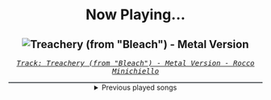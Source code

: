 <div align="center"> 
<h1>Now Playing...</h1>

![Treachery (from "Bleach") - Metal Version](https://i.scdn.co/image/ab67616d00001e02657c84ed44522976a2182eaf)
--
_<samp><a href="https://open.spotify.com/track/6DedcdH8ri4pgtllVhPbLx">Track: Treachery (from "Bleach") - Metal Version - Rocco Minichiello</a></samp>_

<div style="border: 1px #4B5054 solid"></div>
<details>
  <summary>
    Previous played songs
  </summary>
  <table>
    <thead>
      <tr>
        <th>
          Artist
        </th>
        <th>
          Song
        </th>
        <th>
          Link
        </th>
      </tr>
    </thead>
    <tbody>
      <tr><td>Rocco Minichiello</td><td>Treachery (from "Bleach") - Metal Version</td><td><a href="https://open.spotify.com/track/6DedcdH8ri4pgtllVhPbLx">https://open.spotify.com/track/6DedcdH8ri4pgtllVhPbLx</a></td></tr><tr><td>Rocco Minichiello</td><td>Fade To Black B13a (from Bleach) - Metal Version</td><td><a href="https://open.spotify.com/track/4KTxPcmVKPH6F9H2IoyMOF">https://open.spotify.com/track/4KTxPcmVKPH6F9H2IoyMOF</a></td></tr><tr><td>Rocco Minichiello</td><td>Invasion (from "Bleach") - Metal Version</td><td><a href="https://open.spotify.com/track/6MbS9XB99RDCTqjLxa3Wzy">https://open.spotify.com/track/6MbS9XB99RDCTqjLxa3Wzy</a></td></tr><tr><td>Rocco Minichiello</td><td>Clavar La Espada (from "Bleach") - Metal Version</td><td><a href="https://open.spotify.com/track/33SLqtslna32dFW5wm8KWg">https://open.spotify.com/track/33SLqtslna32dFW5wm8KWg</a></td></tr><tr><td>Rocco Minichiello</td><td>Stand Up Be Strong (from "Bleach") - Metal Version</td><td><a href="https://open.spotify.com/track/3SJvpSo9KoDFzKX3jPzP3E">https://open.spotify.com/track/3SJvpSo9KoDFzKX3jPzP3E</a></td></tr><tr><td>Rocco Minichiello</td><td>Treachery (from "Bleach") - Metal Version</td><td><a href="https://open.spotify.com/track/6DedcdH8ri4pgtllVhPbLx">https://open.spotify.com/track/6DedcdH8ri4pgtllVhPbLx</a></td></tr><tr><td>Rocco Minichiello</td><td>Fade To Black B13a (from Bleach) - Metal Version</td><td><a href="https://open.spotify.com/track/4KTxPcmVKPH6F9H2IoyMOF">https://open.spotify.com/track/4KTxPcmVKPH6F9H2IoyMOF</a></td></tr><tr><td>Rocco Minichiello</td><td>Invasion (from "Bleach") - Metal Version</td><td><a href="https://open.spotify.com/track/6MbS9XB99RDCTqjLxa3Wzy">https://open.spotify.com/track/6MbS9XB99RDCTqjLxa3Wzy</a></td></tr><tr><td>Rocco Minichiello</td><td>Clavar La Espada (from "Bleach") - Metal Version</td><td><a href="https://open.spotify.com/track/33SLqtslna32dFW5wm8KWg">https://open.spotify.com/track/33SLqtslna32dFW5wm8KWg</a></td></tr><tr><td>Rocco Minichiello</td><td>Stand Up Be Strong (from "Bleach") - Metal Version</td><td><a href="https://open.spotify.com/track/3SJvpSo9KoDFzKX3jPzP3E">https://open.spotify.com/track/3SJvpSo9KoDFzKX3jPzP3E</a></td></tr><tr><td>Rocco Minichiello</td><td>Treachery (from "Bleach") - Metal Version</td><td><a href="https://open.spotify.com/track/6DedcdH8ri4pgtllVhPbLx">https://open.spotify.com/track/6DedcdH8ri4pgtllVhPbLx</a></td></tr><tr><td>The Plague</td><td>Bleeding In The Snow</td><td><a href="https://open.spotify.com/track/2mT8AvZhmh9S9knucj23Fa">https://open.spotify.com/track/2mT8AvZhmh9S9knucj23Fa</a></td></tr><tr><td>Void Chapter</td><td>Resist</td><td><a href="https://open.spotify.com/track/2hD5yci9O6rQKQBFX0ZMyO">https://open.spotify.com/track/2hD5yci9O6rQKQBFX0ZMyO</a></td></tr><tr><td>Deadcode</td><td>No Illusion - Celldweller Remix</td><td><a href="https://open.spotify.com/track/2fSpLmOQAAQOV7I96Zjd5h">https://open.spotify.com/track/2fSpLmOQAAQOV7I96Zjd5h</a></td></tr><tr><td>Nitroverts</td><td>Hit The Brakes</td><td><a href="https://open.spotify.com/track/4xUYiTSfOxoTAWzLZahgB9">https://open.spotify.com/track/4xUYiTSfOxoTAWzLZahgB9</a></td></tr><tr><td>HIGHSOCIETY</td><td>HARM</td><td><a href="https://open.spotify.com/track/3HRSJfxzyu5g2FHx3YDSVh">https://open.spotify.com/track/3HRSJfxzyu5g2FHx3YDSVh</a></td></tr><tr><td>Zardonic</td><td>Bring It On (feat. Mikey Rukus)</td><td><a href="https://open.spotify.com/track/4x547lEYWvN0LPGCTas1NM">https://open.spotify.com/track/4x547lEYWvN0LPGCTas1NM</a></td></tr><tr><td>Blue Stahli</td><td>Takedown</td><td><a href="https://open.spotify.com/track/7IAM9raV8CpUgl3oHtOmZj">https://open.spotify.com/track/7IAM9raV8CpUgl3oHtOmZj</a></td></tr><tr><td>CANTERVICE</td><td>The Masquerade</td><td><a href="https://open.spotify.com/track/3CmmcZ12AaIwvRNCbUeQf9">https://open.spotify.com/track/3CmmcZ12AaIwvRNCbUeQf9</a></td></tr><tr><td>Void Chapter</td><td>Phobia</td><td><a href="https://open.spotify.com/track/4d8e3bdbbuQyf4nmCG68b0">https://open.spotify.com/track/4d8e3bdbbuQyf4nmCG68b0</a></td></tr>
    </tbody>
  </table>
</details>

</div>
